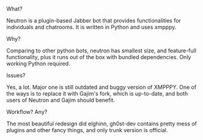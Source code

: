 What?

Neutron is a plugin-based Jabber bot that provides functionalities for individuals and chatrooms.
It is written in Python and uses xmpppy.

Why?

Comparing to other python bots, neutron has smallest size, and feature-full
functionality, plus it runs out of the box with bundled dependencies.
Only working Python required.


Issues?

Yes, a lot. Major one is still outdated and buggy version of XMPPPY.
One of the ways is to replace it with Gajim's fork, which is up-to-date,
and both users of Neutron and Gajim should benefit.

Workflow? Any?

The most beautiful redesign did elghinn, gh0st-dev contains pretty mess
of plugins and other fancy things, and only trunk version is official.